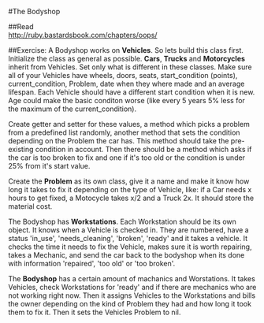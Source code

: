#The Bodyshop

##Read  
http://ruby.bastardsbook.com/chapters/oops/ 

##Exercise: 
A Bodyshop works on __Vehicles__. So lets build this class first. Initialize the class as general as possible.
__Cars__, __Trucks__ and __Motorcycles__ inherit from Vehicles. Set only what is different in these classes.
Make sure all of your Vehicles have wheels, doors, seats, start_condition (points), current_condition, Problem, date when they where made and an 
average lifespan. Each Vehicle should have a different start condition when it is new. Age could make the basic 
conditon worse (like every 5 years 5% less for the maximum of the current_condition).

Create getter and setter for these values, a method which picks a problem from a predefined list randomly, 
another method that sets the condition depending on the Problem the car has. This method should take 
the pre-existing condition in account. Then there should be a method which asks if the car is too broken to fix and one 
if it's too old or the condition is under 25% from it's start value.

Create the __Problem__ as its own class, give it a name and make it know how long it takes to fix it 
depending on the type of Vehicle, like: if a Car needs x hours to get fixed, a Motocycle takes x/2 and a Truck 2x. 
It should store the material cost.

The Bodyshop has __Workstations__. Each Workstation should be its own object. It knows when a 
Vehicle is checked in. They are numbered, have a status 'in_use', 'needs_cleaning', 'broken', 'ready' and it takes 
a vehicle. It checks the time it needs to fix the Vehicle, makes sure it is worth repairing, takes a Mechanic, and 
send the car back to the bodyshop when its done with information 'repaired', 'too old' or 'too broken'.

The __Bodyshop__ has a certain amount of machanics and Worstations. It takes Vehicles, check Workstations for 'ready' 
and if there are mechanics who are not working right now. Then it assigns Vehicles to the Workstations and bills the 
owner depending on the kind of Problem they had and how long it took them to fix it. Then it sets the Vehicles 
Problem to nil.



